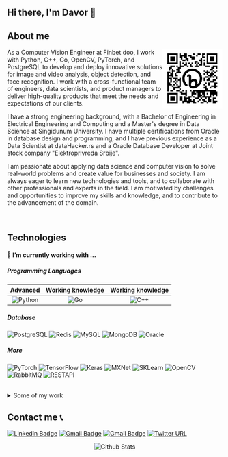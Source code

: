 ## Hi there, I'm Davor 👋

## About me

<img align="right" width="140" height="140" src="bit.ly_3GsR02k.png">
As a Computer Vision Engineer at Finbet doo, I work with Python, C++, Go, OpenCV, PyTorch, and PostgreSQL to develop and deploy innovative solutions for image and video analysis, object detection, and face recognition. I work with a cross-functional team of engineers, data scientists, and product managers to deliver high-quality products that meet the needs and expectations of our clients.

I have a strong engineering background, with a Bachelor of Engineering in Electrical Engineering and Computing and a Master's degree in Data Science at Singidunum University. I have multiple certifications from Oracle in database design and programming, and I have previous experience as a Data Scientist at dataHacker.rs and a Oracle Database Developer at Joint stock company "Elektroprivreda Srbije".

I am passionate about applying data science and computer vision to solve real-world problems and create value for businesses and society. I am always eager to learn new technologies and tools, and to collaborate with other professionals and experts in the field. I am motivated by challenges and opportunities to improve my skills and knowledge, and to contribute to the advancement of the domain.

<br />

## Technologies

#### :hammer:  I’m currently working with ...

##### Programming Languages

|Advanced|Working knowledge|Working knowledge|
|:-:	|:-:	|:-:	|
|  ![Python](https://img.shields.io/badge/python-%20-blue)	|  ![Go](https://img.shields.io/badge/Go-%20-blue)	|  ![C++](https://img.shields.io/badge/C++-%20-blue.svg?style=flat&logo=cplusplus)	|

##### Database
![PostgreSQL](https://img.shields.io/badge/PostgreSQL-13-yellow)
![Redis](https://img.shields.io/badge/Redis-%20-yellow)
![MySQL](https://img.shields.io/badge/MySQL-%20-yellow)
![MongoDB](https://img.shields.io/badge/MongoDB-%20-yellow)
![Oracle](https://img.shields.io/badge/Oracle-%20-yellow)

##### More
![PyTorch](https://img.shields.io/badge/PyTorch-%20-red)
![TensorFlow](https://img.shields.io/badge/TensorFlow-2-red)
![Keras](https://img.shields.io/badge/Keras-%20-red)
![MXNet](https://img.shields.io/badge/MXNet-%20-blue)
![SKLearn](https://img.shields.io/badge/scikit--learn-%20-blue)
![OpenCV](https://img.shields.io/badge/OPENCV-%20-green)
![RabbitMQ](https://img.shields.io/badge/RabbitMQ-%20-green)
![RESTAPI](https://img.shields.io/badge/RESTAPI-%20-green)

<br />

<details><summary>Some of my work</summary>
<p>
  
![My work](mywork.jpg)
  
</p>
</details>

## Contact me 📞 
[![Linkedin Badge](https://img.shields.io/badge/-davorjordacevic-blue?style=flat-square&logo=Linkedin&logoColor=white&link=https://www.linkedin.com/in/acvjetan/)](https://rs.linkedin.com/public-profile/in/davor-jorda%C4%8Devi%C4%87-899a34175?challengeId=AQG61DxdxBr5lQAAAXPp1FygP-mSP8Oexqofm0UVt4awtVGmUoJVwxXx4Tj-pRiLDHfbHXMT_xt2PjL7T-0SJwPrUaNHOy03ug&submissionId=13aed795-b4f2-2a16-5b06-60ab8c39d600)
[![Gmail Badge](https://img.shields.io/badge/-davorjordacevic97@gmail.com-c14438?style=flat-square&logo=Gmail&logoColor=white&link=mailto:davorjordacevic97@gmail.com)](mailto:davorjordacevic97@gmail.com)
[![Gmail Badge](https://img.shields.io/badge/-davor.jordacevic.work@gmail.com-c14438?style=flat-square&logo=Gmail&logoColor=white&link=mailto:davor.jordacevic.work@gmail.com)](mailto:davor.jordacevic.work@gmail.com)
[![Twitter URL](https://img.shields.io/twitter/url/https/twitter.com/davorjord?style=social&label=Follow%20%40davorjord)](https://twitter.com/davorjord)
</details>

<p align="center">
        <img src="https://raw.githubusercontent.com/mayhemantt/mayhemantt/Update/svg/Bottom.svg" alt="Github Stats" />
</p>

